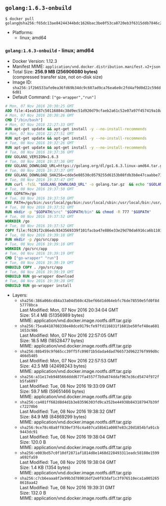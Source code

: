 ## `golang:1.6.3-onbuild`

```console
$ docker pull golang@sha256:f65dc13ae84244344bdc1626bac3be0f53ca8720eb3f6315ddb7846c24587277
```

-	Platforms:
	-	linux; amd64

### `golang:1.6.3-onbuild` - linux; amd64

-	Docker Version: 1.12.3
-	Manifest MIME: `application/vnd.docker.distribution.manifest.v2+json`
-	Total Size: **256.9 MB (256906080 bytes)**  
	(compressed transfer size, not on-disk size)
-	Image ID: `sha256:1f2b6533afe0ea36fd69b34dc9c607ad9ca76ea6e0c2fd4af9d0d22c59dd6d81`
-	Default Command: `["go-wrapper","run"]`

```dockerfile
# Mon, 07 Nov 2016 20:30:25 GMT
ADD file:41ea5187c50116884c38d9ec51d920d79cfaeb2a61c52e07a97f457419a10a4f in / 
# Mon, 07 Nov 2016 20:30:26 GMT
CMD ["/bin/bash"]
# Mon, 07 Nov 2016 22:27:33 GMT
RUN apt-get update && apt-get install -y --no-install-recommends 		ca-certificates 		curl 		wget 	&& rm -rf /var/lib/apt/lists/*
# Mon, 07 Nov 2016 22:27:51 GMT
RUN apt-get update && apt-get install -y --no-install-recommends 		bzr 		git 		mercurial 		openssh-client 		subversion 				procps 	&& rm -rf /var/lib/apt/lists/*
# Tue, 08 Nov 2016 19:32:26 GMT
RUN apt-get update && apt-get install -y --no-install-recommends 		g++ 		gcc 		libc6-dev 		make 		pkg-config 	&& rm -rf /var/lib/apt/lists/*
# Tue, 08 Nov 2016 19:37:36 GMT
ENV GOLANG_VERSION=1.6.3
# Tue, 08 Nov 2016 19:37:36 GMT
ENV GOLANG_DOWNLOAD_URL=https://golang.org/dl/go1.6.3.linux-amd64.tar.gz
# Tue, 08 Nov 2016 19:37:37 GMT
ENV GOLANG_DOWNLOAD_SHA256=cdde5e08530c0579255d6153b08fdb3b8e47caabbe717bc7bcd7561275a87aeb
# Tue, 08 Nov 2016 19:37:47 GMT
RUN curl -fsSL "$GOLANG_DOWNLOAD_URL" -o golang.tar.gz 	&& echo "$GOLANG_DOWNLOAD_SHA256  golang.tar.gz" | sha256sum -c - 	&& tar -C /usr/local -xzf golang.tar.gz 	&& rm golang.tar.gz
# Tue, 08 Nov 2016 19:37:50 GMT
ENV GOPATH=/go
# Tue, 08 Nov 2016 19:37:50 GMT
ENV PATH=/go/bin:/usr/local/go/bin:/usr/local/sbin:/usr/local/bin:/usr/sbin:/usr/bin:/sbin:/bin
# Tue, 08 Nov 2016 19:37:51 GMT
RUN mkdir -p "$GOPATH/src" "$GOPATH/bin" && chmod -R 777 "$GOPATH"
# Tue, 08 Nov 2016 19:37:52 GMT
WORKDIR /go
# Tue, 08 Nov 2016 19:37:52 GMT
COPY file:f6191f2c86edc9343569339f101facba47e886e33e29d70da6916ca6b1101a53 in /usr/local/bin/ 
# Tue, 08 Nov 2016 19:39:18 GMT
RUN mkdir -p /go/src/app
# Tue, 08 Nov 2016 19:39:18 GMT
WORKDIR /go/src/app
# Tue, 08 Nov 2016 19:39:19 GMT
CMD ["go-wrapper" "run"]
# Tue, 08 Nov 2016 19:39:19 GMT
ONBUILD COPY . /go/src/app
# Tue, 08 Nov 2016 19:39:19 GMT
ONBUILD RUN go-wrapper download
# Tue, 08 Nov 2016 19:39:20 GMT
ONBUILD RUN go-wrapper install
```

-	Layers:
	-	`sha256:386a066cd84a33a04d560c42bef66d1dd64ebfc76de78550e5fd0f8d57778bca`  
		Last Modified: Mon, 07 Nov 2016 20:34:04 GMT  
		Size: 51.4 MB (51356989 bytes)  
		MIME: application/vnd.docker.image.rootfs.diff.tar.gzip
	-	`sha256:75ea8418708338e40dce9179cfe97fd116831f1601be50fef48ea6011653c986`  
		Last Modified: Mon, 07 Nov 2016 22:57:05 GMT  
		Size: 18.5 MB (18528477 bytes)  
		MIME: application/vnd.docker.image.rootfs.diff.tar.gzip
	-	`sha256:88b459c9f665cc39ff5fc09071b5dada4dad766573d962276f999d0c466d5405`  
		Last Modified: Mon, 07 Nov 2016 22:57:53 GMT  
		Size: 42.5 MB (42498243 bytes)  
		MIME: application/vnd.docker.image.rootfs.diff.tar.gzip
	-	`sha256:a31e17eb948566dddd677fa4557f7b9a874ddaf967e36cd5474f972fb5fa6097`  
		Last Modified: Tue, 08 Nov 2016 19:33:09 GMT  
		Size: 59.7 MB (59651466 bytes)  
		MIME: application/vnd.docker.image.rootfs.diff.tar.gzip
	-	`sha256:ca401ff682d8d4d1b3e83596303fd9ca352be44938b843187947b39fc72278b6`  
		Last Modified: Tue, 08 Nov 2016 19:38:32 GMT  
		Size: 84.9 MB (84869299 bytes)  
		MIME: application/vnd.docker.image.rootfs.diff.tar.gzip
	-	`sha256:9ce78c48a8ff830ef3f6c4a407ca58b61a0007e83c20d1854bfa91cb9443dc91`  
		Last Modified: Tue, 08 Nov 2016 19:38:04 GMT  
		Size: 120.0 B  
		MIME: application/vnd.docker.image.rootfs.diff.tar.gzip
	-	`sha256:e003bd57c0f10df2871af1814d8e1468d228493311eadc58188e1599a692fa59`  
		Last Modified: Tue, 08 Nov 2016 19:38:04 GMT  
		Size: 1.4 KB (1354 bytes)  
		MIME: application/vnd.docker.image.rootfs.diff.tar.gzip
	-	`sha256:c7cb6eaaa8f2e99b3d789016df2e0f83daf1c3f976510eca1a0052658618aa42`  
		Last Modified: Tue, 08 Nov 2016 19:39:31 GMT  
		Size: 132.0 B  
		MIME: application/vnd.docker.image.rootfs.diff.tar.gzip
